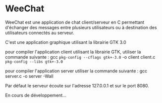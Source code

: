 # WeeChat 

WeeChat est une application de chat client/serveur en C permettant
d'échanger des messages entre plusieurs utilisateurs ou à destination
des utilisateurs connectés au serveur. 

C'est une application graphique utilisant la librairie GTK 3.0

pour compiler l'application client utilisant la librairie GTK,
utiliser la commande suivante : 
        gcc `pkg-config --cflags gtk+-3.0` -o client client.c `pkg-config --libs gtk+-3.0`

pour compiler l'application server
utiliser la commande suivante :
        gcc server.c -o server -Wall

Par défaut le serveur écoute sur l'adresse 127.0.0.1 
et sur le port 8080. 

En cours de développement...
